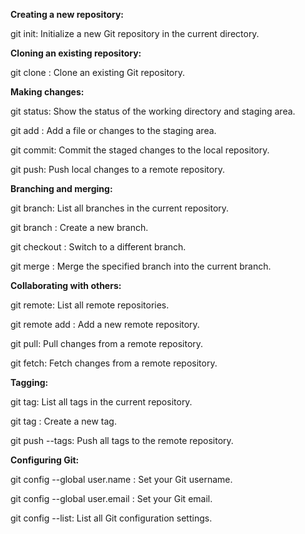 **Creating a new repository:**

git init: Initialize a new Git repository in the current directory.

**Cloning an existing repository:**

git clone <repository>: Clone an existing Git repository.
  
**Making changes:**
  
git status: Show the status of the working directory and staging area.
  
git add <file>: Add a file or changes to the staging area.
  
git commit: Commit the staged changes to the local repository.
  
git push: Push local changes to a remote repository.
  
**Branching and merging:**
  
git branch: List all branches in the current repository.
  
git branch <branch-name>: Create a new branch.
  
git checkout <branch-name>: Switch to a different branch.
  
git merge <branch-name>: Merge the specified branch into the current branch.
  
**Collaborating with others:**
  
git remote: List all remote repositories.
  
git remote add <remote-name> <remote-url>: Add a new remote repository.
  
git pull: Pull changes from a remote repository.
  
git fetch: Fetch changes from a remote repository.
  
**Tagging:**
  
git tag: List all tags in the current repository.
  
git tag <tag-name>: Create a new tag.
  
git push --tags: Push all tags to the remote repository.
  
**Configuring Git:**
  
git config --global user.name <name>: Set your Git username.
  
git config --global user.email <email>: Set your Git email.
  
git config --list: List all Git configuration settings.
